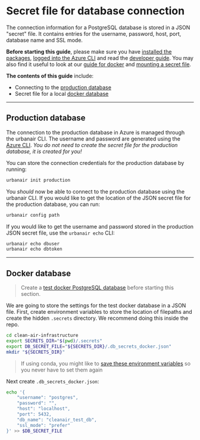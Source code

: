 # Secret file for database connection

The connection information for a PostgreSQL database is stored in a JSON "secret" file.
It contains entries for the username, password, host, port, database name and SSL mode.

**Before starting this guide**, please make sure you have [installed the packages](installation.md), [logged into the Azure CLI](azure.md) and read the [developer guide](developer.md).
You may also find it useful to look at our [guide for docker](docker.md) and [mounting a secret file](docker.md#mounting-a-secrets-file).

**The contents of this guide** include:

- Connecting to the [production database](#production-database)
- Secret file for a local [docker database](#docker-database)

***

## Production database

The connection to the production database in Azure is managed through the urbanair CLI.
The username and password are generated using the [Azure CLI](azure.md).
*You do not need to create the secret file for the production database, it is created for you!*

You can store the connection credentials for the production database by running:

```bash
urbanair init production
```

You *should* now be able to connect to the production database using the urbanair CLI.
If you would like to get the location of the JSON secret file for the production database,
you can run:

```bash
urbanair config path
```

If you would like to get the username and password stored in the production JSON secret file, use the `urbanair echo` CLI:

```bash
urbanair echo dbuser
urbanair echo dbtoken
```

***

## Docker database

> Create a [test docker PostgreSQL database](developer.md#setting-up-a-test-database-with-docker) before starting this section.

We are going to store the settings for the test docker database in a JSON file.
First, create environment variables to store the location of filepaths and create the hidden `.secrets` directory. We recommend doing this inside the repo.

```bash
cd clean-air-infrastructure
export SECRETS_DIR="$(pwd)/.secrets"
export DB_SECRET_FILE="${SECRETS_DIR}/.db_secrets_docker.json"
mkdir "${SECRETS_DIR}"
```

> If using conda, you might like to [save these environment variables](https://docs.conda.io/projects/conda/en/latest/user-guide/tasks/manage-environments.html#saving-environment-variables) so you never have to set them again

Next create `.db_secrets_docker.json`:

```bash
echo '{
    "username": "postgres",
    "password": "",
    "host": "localhost",
    "port": 5432,
    "db_name": "cleanair_test_db",
    "ssl_mode": "prefer"
}' >> $DB_SECRET_FILE
```
